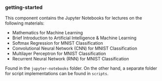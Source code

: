 ### getting-started

This component contains the Jupyter Notebooks for lectures on the following materials:
* Mathematics for Machine Learning
* Brief Introduction to Artificial Intelligence & Machine Learning
* Softmax Regression for MNIST Classification
* Convolutional Neural Network (CNN) for MNIST Classification
* Multilayer Perceptron for MNIST Classification
* Recurrent Neural Network (RNN) for MNIST Classification

Found in the `jupyter-notebooks` folder. On the other hand, a separate folder for script implementations can be found in `scripts`.